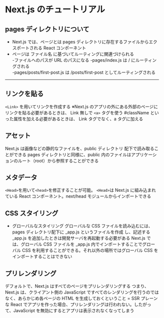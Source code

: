 # Next.js のチュートリアル

## pages ディレクトリについて

- Next.js では、ページとは pages ディレクトリに存在するファイルからエクスポートされる React コンポーネント
- ページは ファイル名 に基づいてルーティングに関連づけられる  
  -ファイルへのパスが URL のパスになる
  -pages/index.js は / にルーティングされる  
  -pages/posts/first-post.js は /posts/first-post としてルーティングされる

---

## リンクを貼る

`<Link>` を用いてリンクを作成する
※Next.js のアプリの外にある外部のページにリンクを貼る必要があるときは、 Link 無しで `<a>` タグを使う
#className といった属性を加える必要があるときは、 Link タグでなく、a タグに加える

## アセット

Next.js は画像などの静的なファイルを、public ディレクトリ 配下で読み取ることができる
pages ディレクトリと同様に、public 内のファイルはアプリケーションのルート（root）から参照することができる

## メタデータ

`<Head>`を用いて`<head>`を修正することが可能。
`<Head>`は Next.js に組み込まれている React コンポーネント。next/head モジュールからインポートできる

## CSS スタイリング

- グローバルなスタイリング
  グローバルな CSS ファイルを読み込むには、pages ディレクトリ配下に \_app.js というファイルを作成 し、記述する
  \_app.js を追加したときは開発サーバを再起動する必要がある
  Next.js では、グローバル CSS ファイルを \_app.js 内でインポートすることでグローバル CSS を利用することができる。それ以外の場所ではグローバル CSS をインポートすることはできない

## プリレンダリング

デフォルトで、Next.js はすべてのページをプリレンダリングする
つまり、Next.js は、クライアント側の JavaScript ですべてのレンダリングを行うのではなく、あらかじめ各ページの HTML を生成しておくということ = SSR
プレーンな React でアプリを作った場合、プリレンダリングは行われない。したがって、JavaScript を無効にするとアプリは表示されなくなってしまう
